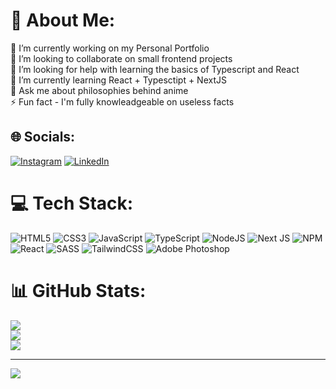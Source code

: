 # 💫 About Me:
🔭 I’m currently working on my Personal Portfolio <br>👯 I’m looking to collaborate on small frontend projects<br>🤝 I’m looking for help with learning the basics of Typescript and React<br>🌱 I’m currently learning React + Typesctipt + NextJS<br>💬 Ask me about philosophies behind anime<br>⚡ Fun fact - I'm fully knowleadgeable on useless facts



## 🌐 Socials:
[![Instagram](https://img.shields.io/badge/Instagram-%23E4405F.svg?logo=Instagram&logoColor=white)](https://instagram.com/hsplus) [![LinkedIn](https://img.shields.io/badge/LinkedIn-%230077B5.svg?logo=linkedin&logoColor=white)](https://linkedin.com/in/anthony-sato) 

# 💻 Tech Stack:
![HTML5](https://img.shields.io/badge/html5-%23E34F26.svg?style=for-the-badge&logo=html5&logoColor=white) ![CSS3](https://img.shields.io/badge/css3-%231572B6.svg?style=for-the-badge&logo=css3&logoColor=white) ![JavaScript](https://img.shields.io/badge/javascript-%23323330.svg?style=for-the-badge&logo=javascript&logoColor=%23F7DF1E) ![TypeScript](https://img.shields.io/badge/typescript-%23007ACC.svg?style=for-the-badge&logo=typescript&logoColor=white) ![NodeJS](https://img.shields.io/badge/node.js-6DA55F?style=for-the-badge&logo=node.js&logoColor=white) ![Next JS](https://img.shields.io/badge/Next-black?style=for-the-badge&logo=next.js&logoColor=white) ![NPM](https://img.shields.io/badge/NPM-%23000000.svg?style=for-the-badge&logo=npm&logoColor=white) ![React](https://img.shields.io/badge/react-%2320232a.svg?style=for-the-badge&logo=react&logoColor=%2361DAFB) ![SASS](https://img.shields.io/badge/SASS-hotpink.svg?style=for-the-badge&logo=SASS&logoColor=white) ![TailwindCSS](https://img.shields.io/badge/tailwindcss-%2338B2AC.svg?style=for-the-badge&logo=tailwind-css&logoColor=white) ![Adobe Photoshop](https://img.shields.io/badge/adobephotoshop-%2331A8FF.svg?style=for-the-badge&logo=adobephotoshop&logoColor=white)
# 📊 GitHub Stats:
![](https://github-readme-stats.vercel.app/api?username=satoanthony&theme=dark&hide_border=false&include_all_commits=false&count_private=false)<br/>
![](https://github-readme-streak-stats.herokuapp.com/?user=satoanthony&theme=dark&hide_border=false)<br/>
![](https://github-readme-stats.vercel.app/api/top-langs/?username=satoanthony&theme=dark&hide_border=false&include_all_commits=false&count_private=false&layout=compact)

---
[![](https://visitcount.itsvg.in/api?id=satoanthony&icon=2&color=0)](https://visitcount.itsvg.in)

<!-- Proudly created with GPRM ( https://gprm.itsvg.in ) -->


